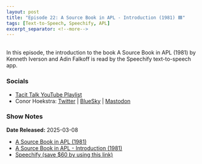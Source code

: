 ```yaml
---
layout: post
title: "Episode 22: A Source Book in APL - Introduction (1981) 🟦"
tags: [Text-to-Speech, Speechify, APL]
excerpt_separator: <!--more-->
---
```


<div id="buzzsprout-player-16738840"></div><script src="https://www.buzzsprout.com/2363521/episodes/16738840-episode-22-a-source-book-in-apl-introduction-1981.js?container_id=buzzsprout-player-16738840&player=small" type="text/javascript" charset="utf-8"></script>

<br>In this episode, the introduction to the book A Source Book in APL (1981) by Kenneth Iverson and Adin Falkoff is read by the Speechify text-to-speech app.

<!--more-->

### Socials

* [Tacit Talk YouTube Playlist](https://www.youtube.com/playlist?list=PLVFrD1dmDdvenJhYti3HomLRkC4_Y9AXA)
* Conor Hoekstra: [Twitter](https://twitter.com/code_report) \| [BlueSky](https://bsky.app/profile/codereport.bsky.social) \| [Mastodon](https://mastodon.social/@code_report)

### Show Notes

**Date Released:** 2025-03-08 <br>

* [A Source Book in APL (1981)](https://archive.org/details/a-source-book-in-apl_202108/page/22/mode/2up)
* [A Source Book in APL - Introduction (1981)](https://code.jsoftware.com/wiki/Doc/A_Source_Book_in_APL)
* [Speechify (save $60 by using this link)](https://share.speechify.com/mzBQRif)

